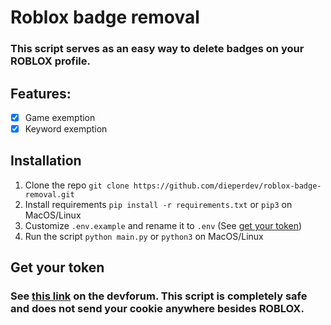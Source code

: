 # Roblox badge removal

### This script serves as an easy way to delete badges on your ROBLOX profile.

## Features:
- [x] Game exemption
- [x] Keyword exemption

## Installation
1. Clone the repo `git clone https://github.com/dieperdev/roblox-badge-removal.git`
2. Install requirements `pip install -r requirements.txt` or `pip3` on MacOS/Linux
3. Customize `.env.example` and rename it to `.env` (See [get your token](#get-your-token))
4. Run the script `python main.py` or `python3` on MacOS/Linux

## Get your token

### See [this link](https://devforum.roblox.com/t/about-the-roblosecurity-cookie/2305393) on the devforum. This script is completely safe and **does not** send your cookie anywhere besides ROBLOX.